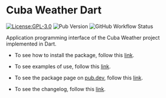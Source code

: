 # Cuba Weather Dart

[![License:GPL-3.0](https://img.shields.io/github/license/cuba-weather/cuba-weather-dart?color=brightgreen&label=License)](https://opensource.org/licenses/GPL-3.0) ![Pub Version](https://img.shields.io/pub/v/cuba_weather_dart) ![GitHub Workflow Status](https://img.shields.io/github/workflow/status/cuba-weather/cuba-weather-dart/Publisher)

Application programming interface of the Cuba Weather project implemented in Dart.

- To see how to install the package, follow this [link](https://pub.dev/packages/cuba_weather_dart#-installing-tab-).

- To see examples of use, follow this [link](example/README.md).

- To see the package page on [pub.dev](https://pub.dev), follow this [link](https://pub.dev/packages/cuba_weather_dart).

- To see the changelog, follow this [link](CHANGELOG.md).
